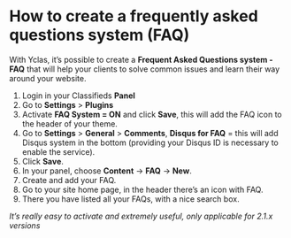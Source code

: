 # How to create a frequently asked questions system (FAQ) 

With Yclas, it’s possible to create a  **Frequent Asked Questions system - FAQ** that will help your clients to solve common issues and learn their way around your website.

1.  Login in your Classifieds  **Panel**
2.  Go to  **Settings**  >  **Plugins**
3.  Activate  **FAQ System = ON**  and click  **Save**, this will add the FAQ icon to the header of your theme.
4.  Go to  **Settings**  >  **General**  >  **Comments**,  **Disqus for FAQ**  = this will add Disqus system in the bottom (providing your Disqus ID is necessary to enable the service).
5.  Click  **Save**.
6. In your panel, choose  **Content**  ->  **FAQ**  ->  **New**.
7. Create and add your FAQ.
8. Go to your site home page, in the header there’s an icon with FAQ.
9. There you have listed all your FAQs, with a nice search box.

*It’s really easy to activate and extremely useful, only applicable for 2.1.x versions*



